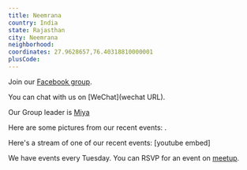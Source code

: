 ```yaml
---
title: Neemrana
country: India
state: Rajasthan
city: Neemrana
neighborhood: 
coordinates: 27.9628657,76.40318810000001
plusCode:
---
```

Join our [Facebook group](https://www.facebook.com/groups/free.code.camp.neemrana.nu).

You can chat with us on [WeChat](wechat URL).

Our Group leader is [Miya](freecodecamp.org/miya)

Here are some pictures from our recent events:
![]().

Here's a stream of one of our recent events:
[youtube embed]

We have events every Tuesday. You can RSVP for an event on [meetup](meetupurl).
